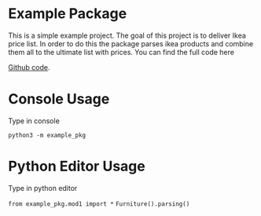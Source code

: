 # Example Package

This is a simple example project. The goal of this project is to deliver Ikea price list. In order to do this the package parses ikea products and combine them all to the ultimate list with prices. You can find the full code here 

[Github code](https://github.com/WillyGoodwill/example_pkg).

# Console Usage
Type in console

`python3 -m example_pkg`

# Python Editor Usage
Type in python editor

`from example_pkg.mod1 import *`
`Furniture().parsing()`
